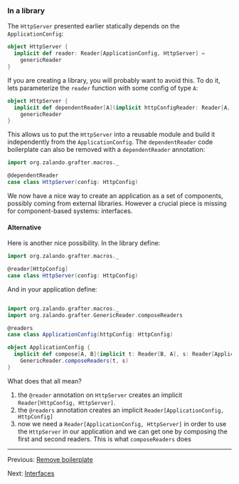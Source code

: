 ### In a library

The `HttpServer` presented earlier statically depends on the `ApplicationConfig`:

```scala
object HttpServer {
  implicit def reader: Reader[ApplicationConfig, HttpServer] =
    genericReader
}
```

If you are creating a library, you will probably want to avoid this. To do it, lets parameterize
the `reader` function with some config of type `A`:

```scala
object HttpServer {
  implicit def dependentReader[A](implicit httpConfigReader: Reader[A, HttpConfig]): Reader[A, HttpServer] = 
    genericReader
}
```

This allows us to put the `HttpServer` into a reusable module and build it independently
from the `ApplicationConfig`. The `dependentReader` code boilerplate can also be removed with a `dependentReader` annotation:
```scala
import org.zalando.grafter.macros._

@dependentReader
case class HttpServer(config: HttpConfig)
```

We now have a nice way to create an application as a set of components, possibly coming from external libraries. However a
crucial piece is missing for component-based systems: interfaces.

#### Alternative

Here is another nice possibility. In the library define:
```scala
import org.zalando.grafter.macros._

@reader[HttpConfig]
case class HttpServer(config: HttpConfig)
```

And in your application define:
```scala

import org.zalando.grafter.macros._
import org.zalando.grafter.GenericReader.composeReaders

@readers
case class ApplicationConfig(httpConfig: HttpConfig)

object ApplicationConfig {
  implicit def compose[A, B](implicit t: Reader[B, A], s: Reader[ApplicationConfig, B]): ConfigReader[A] =
    GenericReader.composeReaders(t, s)
}
```

What does that all mean?

 1. the `@reader` annotation on `HttpServer` creates an implicit `Reader[HttpConfig, HttpServer]`.
 2. the `@readers` annotation creates an implicit `Reader[ApplicationConfig, HttpConfig]`
 3. now we need a `Reader[ApplicationConfig, HttpServer]` in order to use the `HttpServer` in our application
    and we can get one by composing the first and second readers. This is what `composeReaders` does


----
Previous: [Remove boilerplate](boilerplate.md)

Next: [Interfaces](interfaces.md)



